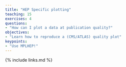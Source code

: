 ```yaml
---
title: "HEP Specific plotting"
teaching: 15
exercises: 4
questions:
- "How can I plot a data at publication quality?"
objectives:
- "Learn how to reproduce a (CMS/ATLAS) quality plot"
keypoints:
- "Use MPLHEP!"
---
```






{% include links.md %}
